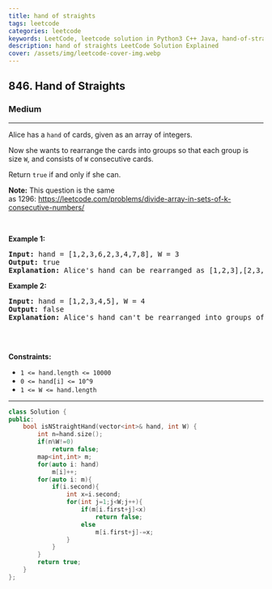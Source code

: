 ```yaml
---
title: hand of straights
tags: leetcode
categories: leetcode
keywords: LeetCode, leetcode solution in Python3 C++ Java, hand-of-straights solution
description: hand of straights LeetCode Solution Explained
cover: /assets/img/leetcode-cover-img.webp
---
```





<h2>846. Hand of Straights</h2><h3>Medium</h3><hr><div><p>Alice has a <code>hand</code> of cards, given as an array of integers.</p>

<p>Now she wants to rearrange the cards into groups so that each group is size <code>W</code>, and consists of <code>W</code> consecutive cards.</p>

<p>Return <code>true</code> if and only if she can.</p>

<p><strong>Note:</strong> This question is the same as&nbsp;1296:&nbsp;<a href="https://leetcode.com/problems/divide-array-in-sets-of-k-consecutive-numbers/">https://leetcode.com/problems/divide-array-in-sets-of-k-consecutive-numbers/</a></p>

<p>&nbsp;</p>
<p><strong>Example 1:</strong></p>

<pre><strong>Input:</strong> hand = [1,2,3,6,2,3,4,7,8], W = 3
<strong>Output:</strong> true
<strong>Explanation:</strong> Alice's hand can be rearranged as [1,2,3],[2,3,4],[6,7,8]
</pre>

<p><strong>Example 2:</strong></p>

<pre><strong>Input:</strong> hand = [1,2,3,4,5], W = 4
<strong>Output:</strong> false
<strong>Explanation:</strong> Alice's hand can't be rearranged into groups of 4.

</pre>

<p>&nbsp;</p>
<p><strong>Constraints:</strong></p>

<ul>
	<li><code>1 &lt;= hand.length &lt;= 10000</code></li>
	<li><code>0 &lt;= hand[i]&nbsp;&lt;= 10^9</code></li>
	<li><code>1 &lt;= W &lt;= hand.length</code></li>
</ul>
</div>

---




```cpp
class Solution {
public:
    bool isNStraightHand(vector<int>& hand, int W) {
        int n=hand.size();
        if(n%W!=0)
            return false;
        map<int,int> m;
        for(auto i: hand)
            m[i]++;
        for(auto i: m){
            if(i.second){
                int x=i.second;
                for(int j=1;j<W;j++){
                    if(m[i.first+j]<x)
                        return false;
                    else
                        m[i.first+j]-=x;
                }
            }
        }
        return true;
    }
};

```
